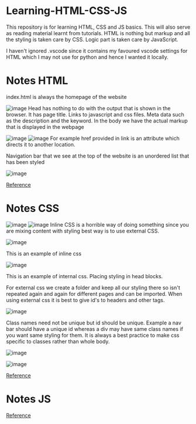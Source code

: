# Learning-HTML-CSS-JS
This repository is for learning HTML, CSS and JS basics. This will also serve as reading material learnt from tutorials. HTML is nothing but markup and all the styling is taken care by CSS. Logic part is taken care by JavaScript.

I haven't ignored .vscode since it contains my favoured vscode settings for HTML which I may not use for python and hence I wanted it locally.

# Notes HTML
index.html is always the homepage of the website

![image](images/image1.png)
Head has nothing to do with the output that is shown in the browser. It has page title. Links to javascript and css files. Meta data such as the description and the keyword.
In the body we have the actual markup that is displayed in the webpage

![image](images/image2.png)
![image](images/image3.png)
For example href provided in link is an attribute which directs it to another location. 

Navigation bar that we see at the top of the website is an unordered list that has been styled

![image](images/image4.png)

[Reference](https://www.youtube.com/watch?v=UB1O30fR-EE)
# Notes CSS
![image](images/image5.png)
![image](images/image6.png)
Inline CSS is a horrible way of doing something since you are mixing content with styling best way is to use external CSS.

![image](images/image7.png)

This is an example of inline css

![image](images/image8.png)

This is an example of internal css. Placing styling in head blocks.

For external css we create a folder and keep all our styling there so isn't repeated again and again for different pages and can be imported. When using external css it is best to give id's to headers and other tags.

![image](images/image9.png)

Class names need not be unique but id should be unique. Example a nav bar should have a unique id whereas a div may have same class names if you want same styling for them. It is always a best practice to make css specific to classes rather than whole body.

![image](images/image10.png)

![image](images/image11.png)

[Reference](https://www.youtube.com/watch?v=yfoY53QXEnI)

# Notes JS
[Reference](https://www.youtube.com/watch?v=hdI2bqOjy3c)
